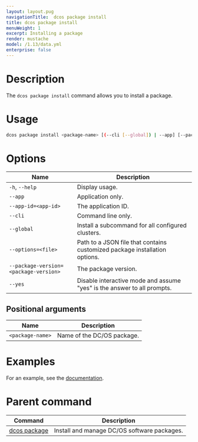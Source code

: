 ```yaml
---
layout: layout.pug
navigationTitle:  dcos package install
title: dcos package install
menuWeight: 1
excerpt: Installing a package
render: mustache
model: /1.13/data.yml
enterprise: false
---
```



# Description
The `dcos package install` command allows you to install a package.

# Usage

```bash
dcos package install <package-name> [(--cli [--global]) | --app] [--package-version=<package-version>] [--options=<file>] [--yes]
```

# Options

| Name |  Description |
|---------|-------------|
| `-h`, `--help` | Display usage. |
| `--app`   |    Application only. |
| `--app-id=<app-id>`   |   The application ID. |
| `--cli`   |   Command line only. |
| `--global`  |  Install a subcommand for all configured clusters.  |
| `--options=<file>`   |  Path to a JSON file that contains customized package installation options. |
| `--package-version=<package-version>`   |  The package version. |
| `--yes`   |  Disable interactive mode and assume "yes" is the answer to all prompts. |

## Positional arguments

| Name |  Description |
|---------|-------------|
| `<package-name>`   |   Name of the DC/OS package. |



# Examples

For an example, see the [documentation](/1.13/deploying-services/config-universe-service/).

# Parent command

| Command | Description |
|---------|-------------|
| [dcos package](/1.13/cli/command-reference/dcos-package/)   | Install and manage DC/OS software packages. |
